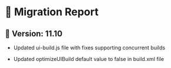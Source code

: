 # 🚀 Migration Report

## 📌 Version: 11.10

- Updated ui-build.js file with fixes supporting concurrent builds


- Updated optimizeUIBuild default value to false in build.xml file


